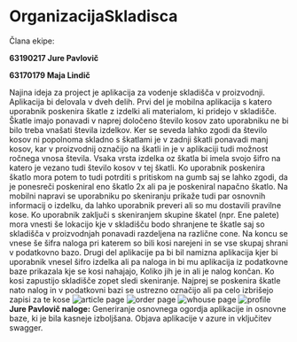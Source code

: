 # OrganizacijaSkladisca
Člana ekipe: 

**63190217 Jure Pavlovič** 

**63170179 Maja Lindič** 

Najina ideja za project je aplikacija za vodenje skladišča v proizvodnji. Aplikacija bi delovala v dveh delih. Prvi del je mobilna aplikacija s katero uporabnik poskenira škatle z izdelki ali materialom, ki pridejo v skladišče. Škatle imajo ponavadi v naprej določeno število kosov zato uporabniku ne bi bilo treba vnašati števila izdelkov. Ker se seveda lahko zgodi da število kosov ni popolnoma skladno s škatlami je v zadnji škatli ponavadi manj kosov, kar v proizvodnij označijo na škatli in je v aplikaciji tudi možnost ročnega vnosa števila. Vsaka vrsta izdelka oz škatla bi imela svojo šifro na katero je vezano tudi število kosov v tej škatli. Ko uporabnik poskenira škatlo mora potem to tudi potrditi s pritiskom na gumb saj se lahko zgodi, da je ponesreči poskeniral eno škatlo 2x ali pa je poskeniral napačno škatlo. Na mobilni napravi se uporabniku po skeniranju prikaže tudi par osnovnih informacij o izdelku, da lahko uporabnik preveri ali so mu dostavili pravilne kose. Ko uporabnik zaključi s skeniranjem skupine škatel (npr. Ene palete) mora vnesti še lokacijo kje v skladišču bodo shranjene te škatle saj so skladišča v proizvodnjah ponavadi razdeljena na različne cone. Na koncu se vnese še šifra naloga pri katerem so bili kosi narejeni in se vse skupaj shrani v podatkovno bazo. Drugi del aplikacije pa bi bil namizna aplikacija kjer bi uporabnik vnesel šifro izdelka ali pa naloga in bi mu aplikacija iz podatkovne baze prikazala kje se kosi nahajajo, Koliko jih je in ali je nalog končan. Ko kosi zapustijo skladišče zopet sledi skeniranje. Najprej se poskenira škatle nato nalog in v podatkovni bazi se ustrezno označijo ali pa celo izbrišejo zapisi za te kose
![article page](https://user-images.githubusercontent.com/56190152/211871488-dc7ba54e-f7df-45cb-8092-fb1e952c7f12.png)
![order page](https://user-images.githubusercontent.com/56190152/211871496-f16bbcdd-c7f9-46f9-8dd8-7978c4c07f68.png)
![whouse page](https://user-images.githubusercontent.com/56190152/211871505-28de32fc-598b-47d4-9dc9-f0d57144d09b.png)
![profile](https://user-images.githubusercontent.com/56190152/211871522-223ba7d1-e5b2-4a6b-a47d-e16632a9fa4a.png)
**Jure Pavlovič naloge:**
Generiranje osnovnega ogordja aplikacije in osnovne baze, ki je bila kasneje izboljšana. Objava aplikacije v azure in vključitev swagger.
